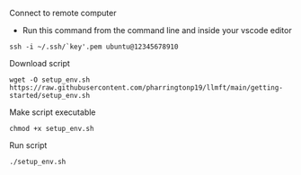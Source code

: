 Connect to remote computer
  - Run this command from the command line and inside your vscode editor
```
ssh -i ~/.ssh/`key'.pem ubuntu@12345678910
```

Download script
```
wget -O setup_env.sh https://raw.githubusercontent.com/pharringtonp19/llmft/main/getting-started/setup_env.sh
```

Make script executable
```
chmod +x setup_env.sh
```

Run script
```
./setup_env.sh
```
